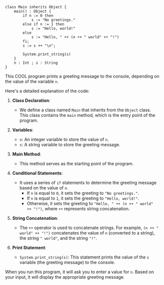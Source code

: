 ```cool
class Main inherits Object {
    main() : Object {
        if n := 0 then
            s := "No greetings."
        else if n := 1 then
            s := "Hello, world!"
        else
            s := "Hello, " ++ (n ++ " world" ++ "!")
        fi;
        s := s ++ "\n";

        System.print_string(s)
    }
    n : Int ; s : String
}
```

This COOL program prints a greeting message to the console, depending on the value of the variable `n`.

Here's a detailed explanation of the code:

1. **Class Declaration**:
   - We define a class named `Main` that inherits from the `Object` class. This class contains the `main` method, which is the entry point of the program.

2. **Variables**:
   - `n`: An integer variable to store the value of `n`.
   - `s`: A string variable to store the greeting message.

3. **Main Method**:
   - This method serves as the starting point of the program.

4. **Conditional Statements**:
   - It uses a series of `if` statements to determine the greeting message based on the value of `n`.
     - If `n` is equal to `0`, it sets the greeting to `"No greetings."`.
     - If `n` is equal to `1`, it sets the greeting to `"Hello, world!"`.
     - Otherwise, it sets the greeting to `"Hello, " ++ (n ++ " world" ++ "!")`, where `++` represents string concatenation.

5. **String Concatenation**:
   - The `++` operator is used to concatenate strings. For example, `(n ++ " world" ++ "!")` concatenates the value of `n` (converted to a string), the string `" world"`, and the string `"!"`.

6. **Print Statement**:
   - `System.print_string(s)`: This statement prints the value of the `s` variable (the greeting message) to the console.

When you run this program, it will ask you to enter a value for `n`. Based on your input, it will display the appropriate greeting message.